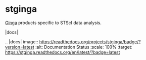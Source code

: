 # stginga
[Ginga](https://github.com/ejeschke/ginga) products specific to STScI data analysis.

|docs|

.. |docs| image:: https://readthedocs.org/projects/stginga/badge/?version=latest
    :alt: Documentation Status
    :scale: 100%
    :target: https://stginga.readthedocs.org/en/latest/?badge=latest
